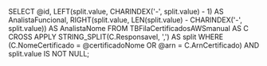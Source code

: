 SELECT @id,
                   LEFT(split.value, CHARINDEX('-', split.value) - 1) AS AnalistaFuncional,
                   RIGHT(split.value, LEN(split.value) - CHARINDEX('-', split.value)) AS AnalistaNome
            FROM TBFilaCertificadosAWSmanual AS C
            CROSS APPLY STRING_SPLIT(C.Responsavel, ',') AS split
            WHERE (C.NomeCertificado = @certificadoNome OR @arn = C.ArnCertificado) AND split.value IS NOT NULL;
        

